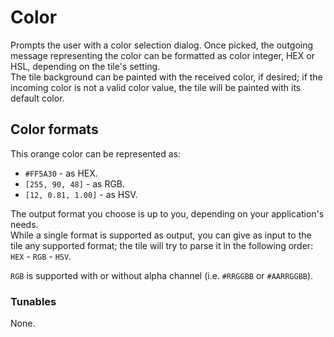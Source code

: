 # Color

Prompts the user with a color selection dialog. Once picked, the outgoing message representing the color can be formatted as color integer, HEX or HSL, depending on the tile's setting.  
The tile background can be painted with the received color, if desired; if the incoming color is not a valid color value, the tile will be painted with its default color.

## Color formats
This orange color can be represented as:

- `#FF5A30` - as HEX.
- `[255, 90, 48]` - as RGB.
- `[12, 0.81, 1.00]` - as HSV.

The output format you choose is up to you, depending on your application's needs.  
While a single format is supported as output, you can give as input to the tile any supported format; the tile will try to parse it in the following order: `HEX` - `RGB` - `HSV`.

`RGB` is supported with or without alpha channel (i.e. `#RRGGBB` or `#AARRGGBB`).

### Tunables
None.